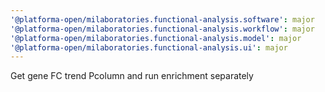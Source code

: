 ```yaml
---
'@platforma-open/milaboratories.functional-analysis.software': major
'@platforma-open/milaboratories.functional-analysis.workflow': major
'@platforma-open/milaboratories.functional-analysis.model': major
'@platforma-open/milaboratories.functional-analysis.ui': major
---
```


Get gene FC trend Pcolumn and run enrichment separately
